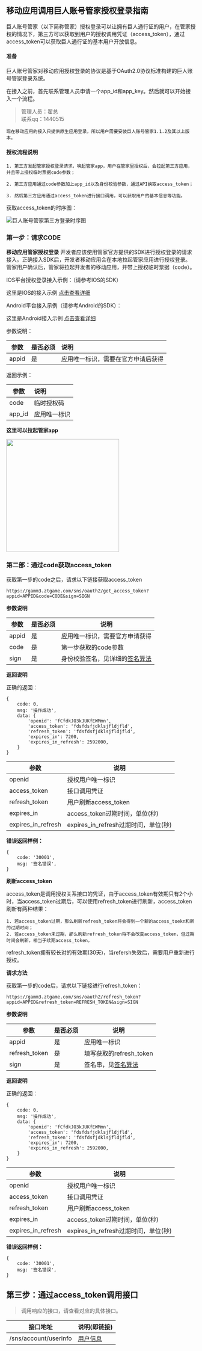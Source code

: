 ##  移动应用调用巨人账号管家授权登录指南

巨人账号管家（以下简称管家）授权登录可以让拥有巨人通行证的用户，在管家授权的情况下，第三方可以获取到用户的授权调用凭证（access_token），通过access_token可以获取巨人通行证的基本用户开放信息。

#### 准备

巨人账号管家对移动应用授权登录的协议是基于OAuth2.0协议标准构建的巨人账号管家登录系统。

在接入之前，首先联系管理人员申请一个app_id和app_key。然后就可以开始接入一个流程。

> 管理人员：翟总             
> 联系qq：1440515

```
现在移动应用的接入只提供原生应用登录，所以用户需要安装巨人账号管家1.1.2及其以上版本。
```

#### 授权流程说明

```
1. 第三方发起管家授权登录请求，唤起管家app，用户在管家里授权后，会拉起第三方应用，并且带上授权临时票据code参数；

2. 第三方应用通过code参数加上app_id以及身份校验参数，通过API换取access_token；

3. 然后第三方应用通过access_token进行接口调用，可以获取用户的基本信息等功能。
```

获取access_token的时序图：

![巨人账号管家第三方登录时序图](./imgs/59fc3091e6301.png "巨人登录")


### 第一步：请求CODE

**移动应用管家授权登录**
开发者应该使用管家官方提供的SDK进行授权登录的请求接入。正确接入SDK后，开发者移动应用会在本地拉起管家应用进行授权登录。管家用户确认后，管家将拉起开发者的移动应用，并带上授权临时票据（code）。

IOS平台授权登录接入示例：（请参考IOS的SDK）

这里是IOS的接入示例 [点击查看详细](./sdk/ios_sdk_doc.md)


Android平台接入示例（请参考Android的SDK）：

这里是Android接入示例 [点击查看详细](./sdk/android_sdk_doc.md)


参数说明：

| 参数 | 是否必须| 说明 |
| --- | --- | :--- |
| appid| 是 | 应用唯一标识，需要在官方申请后获得 |

返回示例：

| 参数 |  说明 |
| --- | :---  |
| code | 临时授权码 |
| app_id | 应用唯一标识 |


**这里可以拉起管家app**

<img src='./imgs/auth_example.png' width='300'/>

### 第二部：通过code获取access_token

获取第一步的code之后，请求以下链接获取access_token

```
https://gamm3.ztgame.com/sns/oauth2/get_access_token?appid=APPID&code=CODE&sign=SIGN
```

**参数说明**

| 参数 | 是否必须| 说明 |
| ---  | ----   | ---  |
|appid | 是     | 应用唯一标识，需要官方申请获得 |
|code  | 是     | 第一步获取的code参数|
|sign  | 是     | 身份校验签名，见详细的[签名算法](./signAlgorithm.md) |

**返回说明**

正确的返回：
```
{
    code: 0,
    msg: '操作成功',
    data: {
        'openid': 'fCfdkJO3kJUKfEWMmn',
        'access_token': 'fdsfdsfjdklsjfldjfld',
        'refresh_token': 'fdsfdsfjdklsjfldjfld',
        'expires_in': 7200,
        'expires_in_refresh': 2592000,
    }
}
```

| 参数   | 说明  |
| ---    | ---   |
| openid | 授权用户唯一标识|
| access_token  | 接口调用凭证|
| refresh_token | 用户刷新access_token |
| expires_in    | access_token过期时间，单位(秒) |
| expires_in_refresh | expires_in_refresh过期时间，单位(秒)|

**错误返回样例：**
```
{
    code: '30001',
    msg: '签名错误',
}
```


**刷新access_token**

access_token是调用授权关系接口的凭证，由于access_token有效期只有2个小时，当access_token过期后，可以使用refresh_token进行刷新，access_token刷新有两种结果：
```
1. 若access_token过期，那么刷新refresh_token将会得到一个新的access_toekn和新的过期时间；
2. 若access_token未过期，那么刷新refresh_token将不会改变access_token，但过期时间会刷新，相当于续期access_token。
```

refresh_token拥有较长对的有效期(30天)，当refersh失效后，需要用户重新进行授权。

**请求方法**

获取第一步的code后，请求以下链接进行refresh_token：
```
https://gamm3.ztgame.com/sns/oauth2/refresh_token?appid=APPID&refresh_token=REFRESH_TOKEN&sign=SIGN
```

**参数说明**

| 参数 | 是否必须 | 说明  |
| ---  | ---     | ---  |
| appid| 是      | 应用唯一标识|
| refresh_token| 是| 填写获取的refresh_token|
| sign | 是| 签名串，见[签名算法](./signAlgorithm.md) |

**返回说明**

正确的返回：
```
{
    code: 0,
    msg: '操作成功',
    data: {
        'openid': 'fCfdkJO3kJUKfEWMmn',
        'access_token': 'fdsfdsfjdklsjfldjfld',
        'refresh_token': 'fdsfdsfjdklsjfldjfld',
        'expires_in': 7200,
        'expires_in_refresh': 2592000,
    }
}
```

| 参数   | 说明  |
| ---    | ---   |
| openid | 授权用户唯一标识|
| access_token  | 接口调用凭证|
| refresh_token | 用户刷新access_token |
| expires_in    | access_token过期时间，单位(秒) |
| expires_in_refresh | expires_in_refresh过期时间，单位(秒)|

**错误返回样例：**
```
{
    code: '30001',
    msg: '签名错误',
}
```


## 第三步：通过access_token调用接口

> 调用响应的接口，请查看对应的具体接口。

| 接口地址 | 说明(即链接) |
| ---     | ---  |
| /sns/account/userinfo| [用户信息](./apis/userinfo.md) |